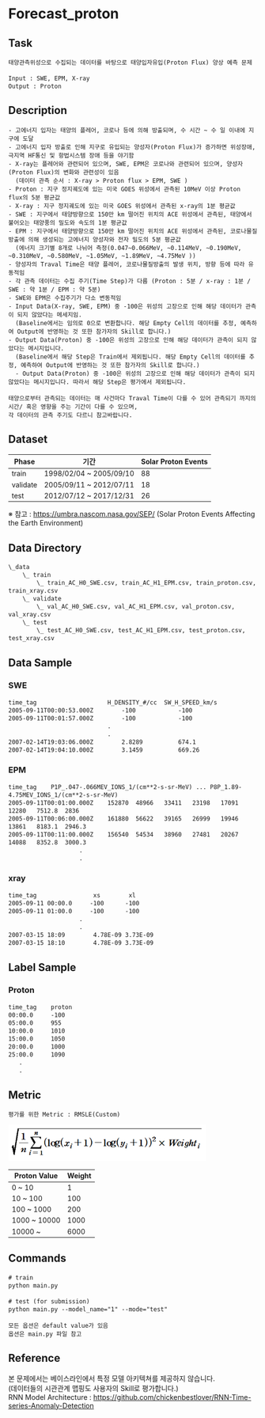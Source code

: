 # Forecast_proton

## Task
```
태양관측위성으로 수집되는 데이터를 바탕으로 태양입자유입(Proton Flux) 양상 예측 문제

Input : SWE, EPM, X-ray 
Output : Proton
```
## Description
```
- 고에너지 입자는 태양의 플레어, 코로나 등에 의해 방출되며, 수 시간 ~ 수 일 이내에 지구에 도달
- 고에너지 입자 방출로 인해 지구로 유입되는 양성자(Proton Flux)가 증가하면 위성장애, 극지역 HF통신 및 항법시스템 장애 등을 야기함 
- X-ray는 플레어와 관련되어 있으며, SWE, EPM은 코로나와 관련되어 있으며, 양성자(Proton Flux)의 변화와 관련성이 있음
  (데이터 관측 순서 : X-ray > Proton flux > EPM, SWE ) 
- Proton : 지구 정지궤도에 있는 미국 GOES 위성에서 관측된 10MeV 이상 Proton flux의 5분 평균값
- X-ray : 지구 정지궤도에 있는 미국 GOES 위성에서 관측된 x-ray의 1분 평균값
- SWE : 지구에서 태양방향으로 150만 km 떨어진 위치의 ACE 위성에서 관측된, 태양에서 불어오는 태양풍의 밀도와 속도의 1분 평균값
- EPM : 지구에서 태양방향으로 150만 km 떨어진 위치의 ACE 위성에서 관측된, 코로나물질방출에 의해 생성되는 고에너지 양성자와 전자 밀도의 5분 평균값
  (에너지 크기별 8개로 나뉘어 측정(0.047~0.066MeV, ~0.114MeV, ~0.190MeV, ~0.310MeV, ~0.580MeV, ~1.05MeV, ~1.89MeV, ~4.75MeV ))
- 양성자의 Traval Time은 태양 플레어, 코로나물질방출의 발생 위치, 방향 등에 따라 유동적임
- 각 관측 데이터는 수집 주기(Time Step)가 다름 (Proton : 5분 / x-ray : 1분 / SWE : 약 1분 / EPM : 약 5분)
- SWE와 EPM은 수집주기가 다소 변동적임
- Input Data(X-ray, SWE, EPM) 중 -100은 위성의 고장으로 인해 해당 데이터가 관측이 되지 않았다는 메세지임. 
  (Baseline에서는 임의로 0으로 변환합니다. 해당 Empty Cell의 데이터를 추정, 예측하여 Output에 반영하는 것 또한 참가자의 Skill로 합니다.)
- Output Data(Proton) 중 -100은 위성의 고장으로 인해 해당 데이터가 관측이 되지 않았다는 메시지입니다. 
  (Baseline에서 해당 Step은 Train에서 제외됩니다. 해당 Empty Cell의 데이터를 추정, 예측하여 Output에 반영하는 것 또한 참가자의 Skill로 합니다.)
  - Output Data(Proton) 중 -100은 위성의 고장으로 인해 해당 데이터가 관측이 되지 않았다는 메시지입니다. 따라서 해당 Step은 평가에서 제외됩니다.

태양으로부터 관측되는 데이터는 매 사건마다 Traval Time이 다를 수 있어 관측되기 까지의 시간/ 혹은 영향을 주는 기간이 다를 수 있으며, 
각 데이터의 관측 주기도 다르니 참고바랍니다.
```


## Dataset
| Phase | 기간 | Solar Proton Events |
| - | - | - |
| train | 1998/02/04 ~ 2005/09/10 | 88 |
| validate | 2005/09/11 ~ 2012/07/11 | 18 |
| test | 2012/07/12 ~ 2017/12/31 | 26 |

※ 참고 : https://umbra.nascom.nasa.gov/SEP/ (Solar Proton Events Affecting the Earth Environment)


## Data Directory
```
\_data
    \_ train
        \_ train_AC_H0_SWE.csv, train_AC_H1_EPM.csv, train_proton.csv, train_xray.csv
    \_ validate
        \_ val_AC_H0_SWE.csv, val_AC_H1_EPM.csv, val_proton.csv, val_xray.csv
    \_ test
        \_ test_AC_H0_SWE.csv, test_AC_H1_EPM.csv, test_proton.csv, test_xray.csv

```

## Data Sample
### SWE
```
time_tag	                H_DENSITY_#/cc	SW_H_SPEED_km/s
2005-09-11T00:00:53.000Z	    -100	        -100
2005-09-11T00:01:57.000Z	    -100	        -100
                            .
                            .
2007-02-14T19:03:06.000Z	    2.8289	        674.1
2007-02-14T19:04:10.000Z	    3.1459	        669.26
```

### EPM
```
time_tag	P1P_.047-.066MEV_IONS_1/(cm**2-s-sr-MeV) ... P8P_1.89-4.75MEV_IONS_1/(cm**2-s-sr-MeV)
2005-09-11T00:01:00.000Z	152870	48966	33411	23198	17091	12280	7512.8	2836
2005-09-11T00:06:00.000Z	161880	56622	39165	26999	19946	13861	8183.1	2946.3
2005-09-11T00:11:00.000Z	156540	54534	38960	27481	20267	14088	8352.8	3000.3
                    .
                    .
```

### xray
```
time_tag	            xs	      xl
2005-09-11 00:00.0	   -100      -100
2005-09-11 01:00.0	   -100	     -100
                    .
                    .
2007-03-15 18:09        4.78E-09 3.73E-09
2007-03-15 18:10        4.78E-09 3.73E-09
```


## Label Sample
### Proton
```
time_tag    proton
00:00.0     -100
05:00.0     955
10:00.0     1010
15:00.0     1050
20:00.0     1000
25:00.0     1090
   .
   .
```

## Metric
```
평가를 위한 Metric : RMSLE(Custom)
```
<img width=400 src="RMSE_Custom.png"/>

| Proton Value | Weight |
| - | - |
| 0 ~ 10 | 1 | 
| 10 ~ 100 | 100 |
| 100 ~ 1000 | 200 |
| 1000 ~ 10000 | 1000 |
| 10000 ~ | 6000 |

## Commands
```
# train
python main.py 

# test (for submission)
python main.py --model_name="1" --mode="test"

모든 옵션은 default value가 있음
옵션은 main.py 파일 참고
```

## Reference
본 문제에서는 베이스라인에서 특정 모델 아키텍쳐를 제공하지 않습니다. \
(데이터들의 시관관계 맵핑도 사용자의 Skill로 평가합니다.) \
RNN Model Architecture : https://github.com/chickenbestlover/RNN-Time-series-Anomaly-Detection

